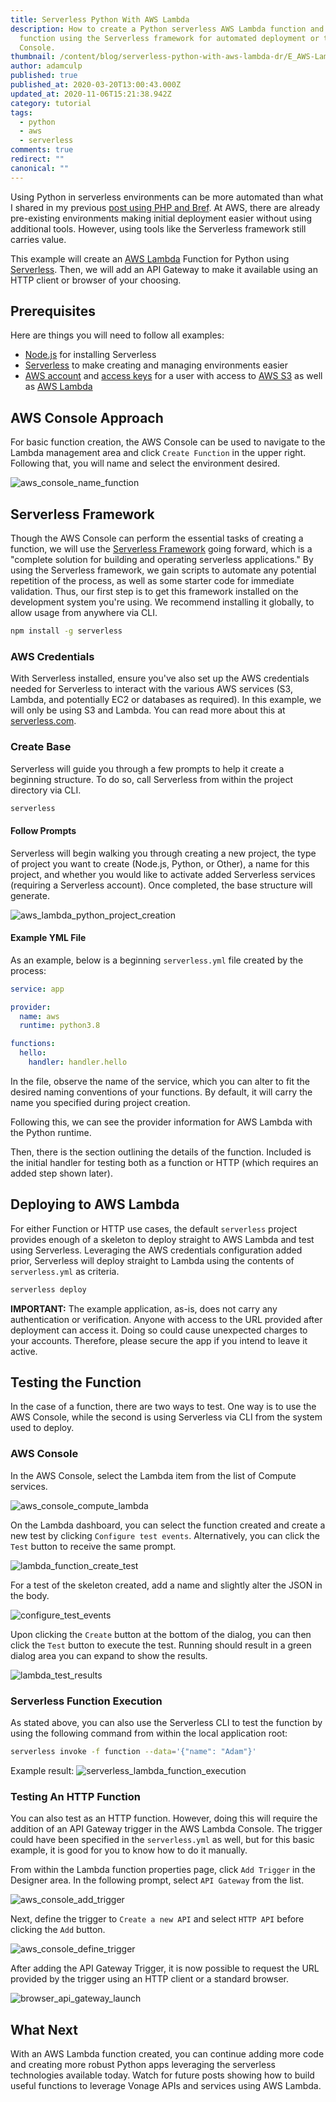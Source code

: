 ```yaml
---
title: Serverless Python With AWS Lambda
description: How to create a Python serverless AWS Lambda function and HTTP
  function using the Serverless framework for automated deployment or the AWS
  Console.
thumbnail: /content/blog/serverless-python-with-aws-lambda-dr/E_AWS-Lambda_1200x600-1.png
author: adamculp
published: true
published_at: 2020-03-20T13:00:43.000Z
updated_at: 2020-11-06T15:21:38.942Z
category: tutorial
tags:
  - python
  - aws
  - serverless
comments: true
redirect: ""
canonical: ""
---
```

Using Python in serverless environments can be more automated than what I shared in my previous [post using PHP and Bref](https://www.nexmo.com/blog/2020/03/02/aws-lambda-with-php-using-bref-and-serverless-framework-dr). At AWS, there are already pre-existing environments making initial deployment easier without using additional tools. However, using tools like the Serverless framework still carries value.

This example will create an [AWS Lambda](https://aws.amazon.com/lambda/) Function for Python using [Serverless](https://serverless.com). Then, we will add an API Gateway to make it available using an HTTP client or browser of your choosing.

## Prerequisites
Here are things you will need to follow all examples:

* [Node.js](https://nodejs.org/en/) for installing Serverless
* [Serverless](https://serverless.com) to make creating and managing environments easier
* [AWS account](https://aws.amazon.com/) and [access keys](https://docs.aws.amazon.com/IAM/latest/UserGuide/introduction.html) for a user with access to [AWS S3](https://docs.aws.amazon.com/s3/) as well as [AWS Lambda](https://docs.aws.amazon.com/lambda/latest/dg/welcome.html)

## AWS Console Approach
For basic function creation, the AWS Console can be used to navigate to the Lambda management area and click `Create Function` in the upper right. Following that, you will name and select the environment desired.

![aws_console_name_function](https://www.nexmo.com/wp-content/uploads/2020/03/aws_console_name_function.png "AWS Console Lambda Python Function Creation")

## Serverless Framework
Though the AWS Console can perform the essential tasks of creating a function, we will use the [Serverless Framework](https://serverless.com) going forward, which is a "complete solution for building and operating serverless applications." By using the Serverless framework, we gain scripts to automate any potential repetition of the process, as well as some starter code for immediate validation. Thus, our first step is to get this framework installed on the development system you're using. We recommend installing it globally, to allow usage from anywhere via CLI.

```bash
npm install -g serverless
```

### AWS Credentials
With Serverless installed, ensure you've also set up the AWS credentials needed for Serverless to interact with the various AWS services (S3, Lambda, and potentially EC2 or databases as required). In this example, we will only be using S3 and Lambda. You can read more about this at [serverless.com](https://serverless.com/framework/docs/providers/aws/guide/credentials/#using-aws-access-keys).

### Create Base
Serverless will guide you through a few prompts to help it create a beginning structure. To do so, call Serverless from within the project directory via CLI.

```bash
serverless
```

#### Follow Prompts
Serverless will begin walking you through creating a new project, the type of project you want to create (Node.js, Python, or Other), a name for this project, and whether you would like to activate added Serverless services (requiring a Serverless account). Once completed, the base structure will generate.

![aws_lambda_python_project_creation](https://www.nexmo.com/wp-content/uploads/2020/03/aws_lambda_python_project_creation.png "AWS Lambda Python Project Creation With Serveless")

#### Example YML File
As an example, below is a beginning `serverless.yml` file created by the process:

```yaml
service: app

provider:
  name: aws
  runtime: python3.8

functions:
  hello:
    handler: handler.hello
```

In the file, observe the name of the service, which you can alter to fit the desired naming conventions of your functions. By default, it will carry the name you specified during project creation.

Following this, we can see the provider information for AWS Lambda with the Python runtime.

Then, there is the section outlining the details of the function. Included is the initial handler for testing both as a function or HTTP (which requires an added step shown later).

## Deploying to AWS Lambda
For either Function or HTTP use cases, the default `serverless` project provides enough of a skeleton to deploy straight to AWS Lambda and test using Serverless. Leveraging the AWS credentials configuration added prior, Serverless will deploy straight to Lambda using the contents of `serverless.yml` as criteria.

```bash
serverless deploy
```

**IMPORTANT:** The example application, as-is, does not carry any authentication or verification. Anyone with access to the URL provided after deployment can access it. Doing so could cause unexpected charges to your accounts. Therefore, please secure the app if you intend to leave it active.

## Testing the Function
In the case of a function, there are two ways to test. One way is to use the AWS Console, while the second is using Serverless via CLI from the system used to deploy.

### AWS Console
In the AWS Console, select the Lambda item from the list of Compute services.

![aws_console_compute_lambda](https://www.nexmo.com/wp-content/uploads/2020/03/aws_console_compute_lambda.png "AWS Console-Lambda Dashboard")

On the Lambda dashboard, you can select the function created and create a new test by clicking `Configure test events`. Alternatively, you can click the `Test` button to receive the same prompt.

![lambda_function_create_test](https://www.nexmo.com/wp-content/uploads/2020/03/lambda_function_create_test.png "Lambda Create Test")

For a test of the skeleton created, add a name and slightly alter the JSON in the body.

![configure_test_events](https://www.nexmo.com/wp-content/uploads/2020/03/configure_test_events.png "Configure Test Events")

Upon clicking the `Create` button at the bottom of the dialog, you can then click the `Test` button to execute the test. Running should result in a green dialog area you can expand to show the results.

![lambda_test_results](https://www.nexmo.com/wp-content/uploads/2020/03/lambda_test_results.png "Lambda Test Results")

### Serverless Function Execution
As stated above, you can also use the Serverless CLI to test the function by using the following command from within the local application root:

```bash
serverless invoke -f function --data='{"name": "Adam"}'
```

Example result:
![serverless_lambda_function_execution](https://www.nexmo.com/wp-content/uploads/2020/03/serverless_lambda_function_execution.png "Serverless Lambda Function Execution")

### Testing An HTTP Function
You can also test as an HTTP function. However, doing this will require the addition of an API Gateway trigger in the AWS Lambda Console. The trigger could have been specified in the `serverless.yml` as well, but for this basic example, it is good for you to know how to do it manually.

From within the Lambda function properties page, click `Add Trigger` in the Designer area. In the following prompt, select `API Gateway` from the list.

![aws_console_add_trigger](https://www.nexmo.com/wp-content/uploads/2020/03/aws_console_add_trigger.png "Add an API Gateway Trigger")

Next, define the trigger to `Create a new API` and select `HTTP API` before clicking the `Add` button.

![aws_console_define_trigger](https://www.nexmo.com/wp-content/uploads/2020/03/aws_console_define_trigger.png "Define the API Gateway Trigger")

After adding the API Gateway Trigger, it is now possible to request the URL provided by the trigger using an HTTP client or a standard browser.

![browser_api_gateway_launch](https://www.nexmo.com/wp-content/uploads/2020/03/browser_api_gateway_launch.png "Request the Function in a Browser")

## What Next
With an AWS Lambda function created, you can continue adding more code and creating more robust Python apps leveraging the serverless technologies available today. Watch for future posts showing how to build useful functions to leverage Vonage APIs and services using AWS Lambda.
